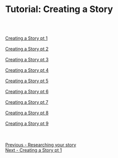 # Tutorial: Creating a Story #
 <br/>
 <br/>

[Creating a Story pt 1](Creating_a_Story_pt_1.md) <br/><br/>
[Creating a Story pt 2](Creating_a_Story_pt_2.md) <br/><br/>
[Creating a Story pt 3](Creating_a_Story_pt_3.md) <br/><br/>
[Creating a Story pt 4](Creating_a_Story_pt_4.md) <br/><br/>
[Creating a Story pt 5](Creating_a_Story_pt_5.md) <br/><br/>
[Creating a Story pt 6](Creating_a_Story_pt_6.md) <br/><br/>
[Creating a Story pt 7](Creating_a_Story_pt_7.md) <br/><br/>
[Creating a Story pt 8](Creating_a_Story_pt_8.md) <br/><br/>
[Creating a Story pt 9](Creating_a_Story_pt_9.md) <br/><br/>
 <br/>
 <br/>
[Previous - Researching your story](Researching_your_story.md) <br/>
[Next - Creating a Story pt 1](Creating_a_Story_pt_1.md) <br/>
